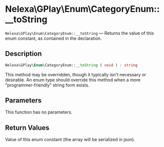 # Nelexa\GPlay\Enum\CategoryEnum::__toString
`Nelexa\GPlay\Enum\CategoryEnum::__toString` — Returns the value of this enum constant, as contained in the declaration.

## Description
```php
Nelexa\GPlay\Enum\CategoryEnum::__toString ( void ) : string
```
This method may be overridden, though it typically isn't necessary or desirable.
An enum type should override this method when a more "programmer-friendly"
string form exists.

## Parameters
This function has no parameters.

## Return Values
Value of this enum constant (the array will be serialized in json).

